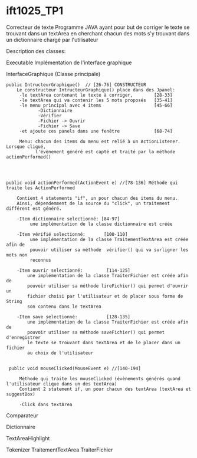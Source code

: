 # ift1025_TP1
Correcteur de texte
    Programme JAVA ayant pour but de corriger le texte se trouvant dans un textArea en 
    cherchant chacun des mots s'y trouvant dans un dictionnaire chargé par l'utilisateur

Description des classes:

Executable
    Implémentation de l'interface graphique


InterfaceGraphique  (Classe principale)

   
    public IntructeurGraphique()  // [26-76] CONSTRUCTEUR
        Le constructeur IntructeurGraphique() place dans des Jpanel: 
         -le textArea contenant le texte à corriger,        [28-33]
         -le textArea qui va contenir les 5 mots proposés   [35-41] 
         -le menu principal avec 4 items                    [45-66]
                -Dictionnaire
                -Vérifier
                -Fichier -> Ouvrir
                -Fichier -> Save
         -et ajoute ces panels dans une fenêtre             [68-74]
         
         Menu: chacun des items du menu est relié à un ActionListener. Lorsque cliqué,
               l'évènement généré est capté et traité par la méthode actionPerformed()
   
    
   
   
    public void actionPerformed(ActionEvent e) //[78-136] Méthode qui traite les ActionPerformed 
       
        Contient 4 statements "if", un pour chacun des items du menu.
        Ainsi, dépendemment de la source du "click", un traitement différent est généré.
        
        -Item dictionnaire selectionné: [84-97]
             une implémentation de la classe dictionnaire est créée
       
        -Item vérifié selectionné:       [100-110]
             une implémentation de la classe TraitementTextArea est créée afin de 
             pouvoir utiliser sa méthode  vérifier() qui va surligner les mots non 
             reconnus 
         
        -Item ouvrir selectionné:         [114-125]
            une implémentation de la classe TraiterFichier est créée afin de
            pouvoir utiliser sa méthode lireFichier() qui permet d'ouvrir un 
            fichier choisi par l'utilisateur et de placer sous forme de String 
            son contenu dans le textArea
            
        -Item save selectionné:           [128-135]
            une implémentation de la classe TraiterFichier est créée afin de
            pouvoir utiliser sa méthode saveFichier() qui permet d'enregistrer
            le texte se trouvant dans textArea et de le placer dans un fichier
            au choix de l'utilisateur
            
     
     public void mouseClicked(MouseEvent e) //[140-194] 
            
         Méthode qui traite les mouseClicked (évènements générés quand l'utilisateur clique dans un des textArea)
         Contient 2 statement if, un pour chacun des textArea (textArea et suggestBox)
            
         -Click dans textArea
                
         
    
    
    
Comparateur

Dictionnaire

TextAreaHighlight

Tokenizer
TraitementTextArea
TraiterFichier
   
    



